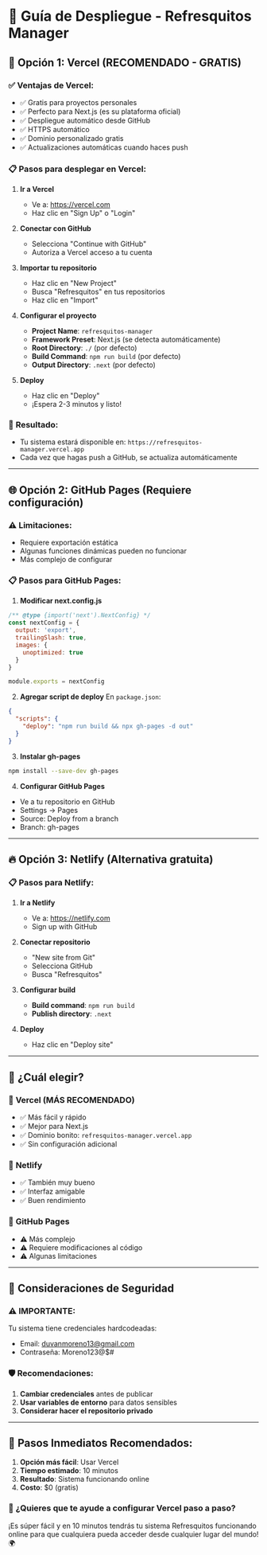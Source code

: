 # 🚀 Guía de Despliegue - Refresquitos Manager

## 🌟 **Opción 1: Vercel (RECOMENDADO - GRATIS)**

### ✅ **Ventajas de Vercel:**
- ✅ Gratis para proyectos personales
- ✅ Perfecto para Next.js (es su plataforma oficial)
- ✅ Despliegue automático desde GitHub
- ✅ HTTPS automático
- ✅ Dominio personalizado gratis
- ✅ Actualizaciones automáticas cuando haces push

### 📋 **Pasos para desplegar en Vercel:**

1. **Ir a Vercel**
   - Ve a: https://vercel.com
   - Haz clic en "Sign Up" o "Login"

2. **Conectar con GitHub**
   - Selecciona "Continue with GitHub"
   - Autoriza a Vercel acceso a tu cuenta

3. **Importar tu repositorio**
   - Haz clic en "New Project"
   - Busca "Refresquitos" en tus repositorios
   - Haz clic en "Import"

4. **Configurar el proyecto**
   - **Project Name**: `refresquitos-manager`
   - **Framework Preset**: Next.js (se detecta automáticamente)
   - **Root Directory**: `./` (por defecto)
   - **Build Command**: `npm run build` (por defecto)
   - **Output Directory**: `.next` (por defecto)

5. **Deploy**
   - Haz clic en "Deploy"
   - ¡Espera 2-3 minutos y listo!

### 🎯 **Resultado:**
- Tu sistema estará disponible en: `https://refresquitos-manager.vercel.app`
- Cada vez que hagas push a GitHub, se actualiza automáticamente

---

## 🌐 **Opción 2: GitHub Pages (Requiere configuración)**

### ⚠️ **Limitaciones:**
- Requiere exportación estática
- Algunas funciones dinámicas pueden no funcionar
- Más complejo de configurar

### 📋 **Pasos para GitHub Pages:**

1. **Modificar next.config.js**
```javascript
/** @type {import('next').NextConfig} */
const nextConfig = {
  output: 'export',
  trailingSlash: true,
  images: {
    unoptimized: true
  }
}

module.exports = nextConfig
```

2. **Agregar script de deploy**
En `package.json`:
```json
{
  "scripts": {
    "deploy": "npm run build && npx gh-pages -d out"
  }
}
```

3. **Instalar gh-pages**
```bash
npm install --save-dev gh-pages
```

4. **Configurar GitHub Pages**
- Ve a tu repositorio en GitHub
- Settings → Pages
- Source: Deploy from a branch
- Branch: gh-pages

---

## 🔥 **Opción 3: Netlify (Alternativa gratuita)**

### 📋 **Pasos para Netlify:**

1. **Ir a Netlify**
   - Ve a: https://netlify.com
   - Sign up with GitHub

2. **Conectar repositorio**
   - "New site from Git"
   - Selecciona GitHub
   - Busca "Refresquitos"

3. **Configurar build**
   - **Build command**: `npm run build`
   - **Publish directory**: `.next`

4. **Deploy**
   - Haz clic en "Deploy site"

---

## 🎯 **¿Cuál elegir?**

### 🥇 **Vercel (MÁS RECOMENDADO)**
- ✅ Más fácil y rápido
- ✅ Mejor para Next.js
- ✅ Dominio bonito: `refresquitos-manager.vercel.app`
- ✅ Sin configuración adicional

### 🥈 **Netlify**
- ✅ También muy bueno
- ✅ Interfaz amigable
- ✅ Buen rendimiento

### 🥉 **GitHub Pages**
- ⚠️ Más complejo
- ⚠️ Requiere modificaciones al código
- ⚠️ Algunas limitaciones

---

## 🔐 **Consideraciones de Seguridad**

### ⚠️ **IMPORTANTE:**
Tu sistema tiene credenciales hardcodeadas:
- Email: duvanmoreno13@gmail.com
- Contraseña: Moreno123@$#

### 🛡️ **Recomendaciones:**
1. **Cambiar credenciales** antes de publicar
2. **Usar variables de entorno** para datos sensibles
3. **Considerar hacer el repositorio privado**

---

## 🚀 **Pasos Inmediatos Recomendados:**

1. **Opción más fácil**: Usar Vercel
2. **Tiempo estimado**: 10 minutos
3. **Resultado**: Sistema funcionando online
4. **Costo**: $0 (gratis)

### 🎯 **¿Quieres que te ayude a configurar Vercel paso a paso?**

¡Es súper fácil y en 10 minutos tendrás tu sistema Refresquitos funcionando online para que cualquiera pueda acceder desde cualquier lugar del mundo! 🌍 